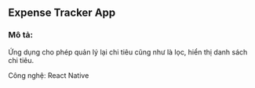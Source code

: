 ## Expense Tracker App
### Mô tả:
Ứng dụng cho phép quản lý lại chi tiêu cũng như là lọc, hiển thị danh sách chi tiêu.

Công nghệ: React Native
